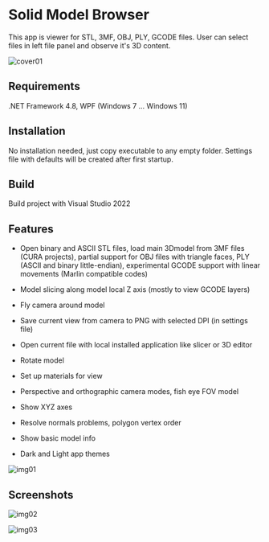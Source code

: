 # Solid Model Browser

This app is viewer for STL, 3MF, OBJ, PLY, GCODE files.
User can select files in left file panel and observe it's 3D content.

![cover01](https://github.com/user-attachments/assets/c996f67c-7100-4a8b-92c1-af75fd2d44bb)

## Requirements

.NET Framework 4.8, WPF (Windows 7 ... Windows 11)

## Installation

No installation needed, just copy executable to any empty folder. Settings file with defaults will be created after first startup.

## Build

Build project with Visual Studio 2022

## Features

- Open binary and ASCII STL files, load main 3Dmodel from 3MF files (CURA projects), partial support for OBJ files with triangle faces, PLY (ASCII and binary little-endian), experimental GCODE support with linear movements (Marlin compatible codes)

- Model slicing along model local Z axis (mostly to view GCODE layers)

- Fly camera around model

- Save current view from camera to PNG with selected DPI (in settings file)

- Open current file with local installed application like slicer or 3D editor

- Rotate model

- Set up materials for view

- Perspective and orthographic camera modes, fish eye FOV model

- Show XYZ axes

- Resolve normals problems, polygon vertex order

- Show basic model info

- Dark and Light app themes

![img01](https://github.com/user-attachments/assets/dd72c856-e867-4916-bc21-bff514890afe)

## Screenshots

![img02](https://github.com/user-attachments/assets/03dd9a9f-9a7e-477d-a349-92937fc5d4d3)

![img03](https://github.com/user-attachments/assets/dc0cea81-80e8-407a-b1f1-e9d900b76b83)
